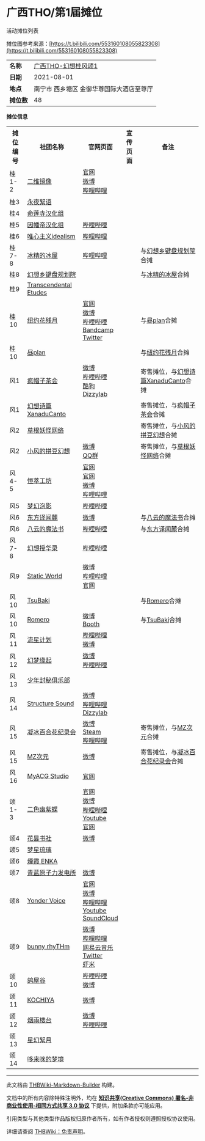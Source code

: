 # 广西THO/第1届摊位

<!-- source html: G:\repos\THBWiki-Markdown-Builder\THBWikiMarkdown\Temp\main\c\c9\ns0%3A%E5%B9%BF%E8%A5%BFTHO%2F%E7%AC%AC1%E5%B1%8A%E6%91%8A%E4%BD%8D.html -->

活动摊位列表

  
摊位图参考来源：[https://t.bilibili.com/553160108055823308](https://t.bilibili.com/553160108055823308)
  
  
  

  


<table>

<tbody><tr>
<td><b>名称</b></td>
<td><a href="/%E5%B9%BF%E8%A5%BFTHO#1" title="广西THO">广西THO-幻想桂风颂1</a>
</td></tr>
<tr>
<td><b>日期</b></td>
<td>2021-08-01
</td></tr>
<tr>
<td><b>地点</b></td>
<td>南宁市 西乡塘区 金御华尊国际大酒店至尊厅
</td></tr>
<tr>
<td><b>摊位数</b></td>
<td>48
</td></tr></tbody></table>


 **摊位信息**   

<table><tbody><tr><th>摊位编号</th><th>社团名称</th><th>官网页面</th><th>宣传页面</th><th>备注</th></tr><tr><td id="二维镜像">桂1-2</td><td><a href="./二维镜像.md" class="mw-redirect" title="二维镜像">二维镜像</a></td><td><a rel="nofollow" class="external text" href="http://2ndark.namidaame.com/">官网</a><br><a rel="nofollow" class="external text" href="http://weibo.com/niikyouzou">微博</a><br><a rel="nofollow" class="external text" href="https://space.bilibili.com/636723">哔哩哔哩</a></td><td></td><td></td></tr>
<tr><td id="永夜絮语">桂3</td><td><a href="/index.php?title=%E6%B0%B8%E5%A4%9C%E7%B5%AE%E8%AF%AD&amp;action=edit&amp;redlink=1" class="new" title="永夜絮语（页面不存在）">永夜絮语</a></td><td></td><td></td><td></td></tr>
<tr><td id="命莲寺汉化组">桂4</td><td><a href="/index.php?title=%E5%91%BD%E8%8E%B2%E5%AF%BA%E6%B1%89%E5%8C%96%E7%BB%84&amp;action=edit&amp;redlink=1" class="new" title="命莲寺汉化组（页面不存在）">命莲寺汉化组</a></td><td></td><td></td><td></td></tr>
<tr><td id="因幡帝汉化组">桂5</td><td><a href="./因幡帝汉化组.md" title="因幡帝汉化组">因幡帝汉化组</a></td><td><a rel="nofollow" class="external text" href="https://space.bilibili.com/32589387/">哔哩哔哩</a></td><td></td><td></td></tr>
<tr><td id="唯心主义idealism">桂6</td><td><a href="./唯心主义idealism.md" title="唯心主义idealism">唯心主义idealism</a></td><td><a rel="nofollow" class="external text" href="https://space.bilibili.com/699736449/">哔哩哔哩</a></td><td></td><td></td></tr>
<tr><td id="冰精的冰屋">桂7-8</td><td><a href="./冰精的冰屋.md" title="冰精的冰屋">冰精的冰屋</a></td><td><a rel="nofollow" class="external text" href="https://space.bilibili.com/1494973673">哔哩哔哩</a></td><td></td><td>与<a href="./幻想乡键盘规划院.md" title="幻想乡键盘规划院">幻想乡键盘规划院</a>合摊</td></tr>
<tr><td id="幻想乡键盘规划院">桂8</td><td><a href="./幻想乡键盘规划院.md" title="幻想乡键盘规划院">幻想乡键盘规划院</a></td><td></td><td></td><td>与<a href="./冰精的冰屋.md" title="冰精的冰屋">冰精的冰屋</a>合摊</td></tr>
<tr><td id="Transcendental_Etudes">桂9</td><td><a href="./Transcendental_Etudes.md" title="Transcendental Etudes">Transcendental Etudes</a></td><td></td><td></td><td></td></tr>
<tr><td id="纽约花残月">桂10</td><td><a href="./纽约花残月.md" title="纽约花残月">纽约花残月</a></td><td><a rel="nofollow" class="external text" href="http://www.newyorkhnt.com/">官网</a><br><a rel="nofollow" class="external text" href="https://weibo.com/nonomuraryotarou">微博</a><br><a rel="nofollow" class="external text" href="https://space.bilibili.com/401989997">哔哩哔哩</a><br><a rel="nofollow" class="external text" href="https://hntandhiru.bandcamp.com/">Bandcamp</a><br><a rel="nofollow" class="external text" href="https://twitter.com/NewYorkHNTMusic">Twitter</a></td><td></td><td>与<a href="./昼Plan.md" title="昼Plan" unred="">昼plan</a>合摊</td></tr>
<tr><td id="昼plan">桂10</td><td><a href="./昼Plan.md" title="昼Plan" unred="">昼plan</a></td><td></td><td></td><td>与<a href="./纽约花残月.md" title="纽约花残月">纽约花残月</a>合摊</td></tr>
<tr><td id="疯帽子茶会">风1</td><td><a href="./疯帽子茶会.md" title="疯帽子茶会">疯帽子茶会</a></td><td><a rel="nofollow" class="external text" href="https://weibo.com/u/5429931302">微博</a><br><a rel="nofollow" class="external text" href="https://space.bilibili.com/875616/">哔哩哔哩</a><br><a rel="nofollow" class="external text" href="http://5sing.kugou.com/8922926">酷狗</a><br><a rel="nofollow" class="external text" href="https://www.dizzylab.net/l/疯帽子茶会/">Dizzylab</a></td><td></td><td>寄售摊位，与<a href="./幻想诗篇Xanadu_Canto.md" title="幻想诗篇Xanadu Canto" unred="">幻想诗篇XanaduCanto</a>合摊</td></tr>
<tr><td id="幻想诗篇XanaduCanto">风1</td><td><a href="./幻想诗篇Xanadu_Canto.md" title="幻想诗篇Xanadu Canto" unred="">幻想诗篇XanaduCanto</a></td><td></td><td></td><td>寄售摊位，与<a href="./疯帽子茶会.md" title="疯帽子茶会">疯帽子茶会</a>合摊</td></tr>
<tr><td id="草根妖怪网络">风2</td><td><a href="/index.php?title=%E8%8D%89%E6%A0%B9%E5%A6%96%E6%80%AA%E7%BD%91%E7%BB%9C&amp;action=edit&amp;redlink=1" class="new" title="草根妖怪网络（页面不存在）">草根妖怪网络</a></td><td></td><td></td><td>寄售摊位，与<a href="./小风的拼豆幻想.md" title="小风的拼豆幻想">小风的拼豆幻想</a>合摊</td></tr>
<tr><td id="小风的拼豆幻想">风2</td><td><a href="./小风的拼豆幻想.md" title="小风的拼豆幻想">小风的拼豆幻想</a></td><td><a rel="nofollow" class="external text" href="https://weibo.com/u/7122621635">微博</a><br><a rel="nofollow" class="external text" href="https://jq.qq.com/?_wv=1027&amp;k=K4Zr1cT8">QQ群</a></td><td></td><td>寄售摊位，与<a href="/index.php?title=%E8%8D%89%E6%A0%B9%E5%A6%96%E6%80%AA%E7%BD%91%E7%BB%9C&amp;action=edit&amp;redlink=1" class="new" title="草根妖怪网络（页面不存在）">草根妖怪网络</a>合摊</td></tr>
<tr><td id="恒萃工坊">风4-5</td><td><a href="./恒萃工坊.md" class="mw-redirect" title="恒萃工坊">恒萃工坊</a></td><td><a rel="nofollow" class="external text" href="https://sites.google.com/site/youtien/Home">官网</a><br><a rel="nofollow" class="external text" href="https://www.zhihu.com/people/youtien">官网</a><br><a rel="nofollow" class="external text" href="https://weibo.com/u/1374223475">微博</a><br><a rel="nofollow" class="external text" href="https://space.bilibili.com/3621415">哔哩哔哩</a></td><td></td><td></td></tr>
<tr><td id="梦幻泡影">风5</td><td><a href="./梦幻泡影.md" title="梦幻泡影">梦幻泡影</a></td><td><a rel="nofollow" class="external text" href="https://space.bilibili.com/627487437">哔哩哔哩</a></td><td></td><td></td></tr>
<tr><td id="东方译闻麓">风6</td><td><a href="./东方译闻麓.md" title="东方译闻麓">东方译闻麓</a></td><td><a rel="nofollow" class="external text" href="https://weibo.com/u/7547511724?is_all=1">微博</a></td><td></td><td>与<a href="./八云的魔法书.md" title="八云的魔法书">八云的魔法书</a>合摊</td></tr>
<tr><td id="八云的魔法书">风6</td><td><a href="./八云的魔法书.md" title="八云的魔法书">八云的魔法书</a></td><td><a rel="nofollow" class="external text" href="https://space.bilibili.com/1220113311">哔哩哔哩</a></td><td></td><td>与<a href="./东方译闻麓.md" title="东方译闻麓">东方译闻麓</a>合摊</td></tr>
<tr><td id="幻想授华录">风7-8</td><td><a href="./幻想授华录.md" title="幻想授华录">幻想授华录</a></td><td><a rel="nofollow" class="external text" href="https://space.bilibili.com/553166880/">哔哩哔哩</a></td><td></td><td></td></tr>
<tr><td id="Static_World">风9</td><td><a href="./Static_World.md" title="Static World">Static World</a></td><td><a rel="nofollow" class="external text" href="https://weibo.com/u/2246753633">微博</a><br><a rel="nofollow" class="external text" href="https://space.bilibili.com/371385">哔哩哔哩</a><br><a rel="nofollow" class="external text" href="http://blog.sina.com.cn/u/2246753633">官网</a></td><td></td><td></td></tr>
<tr><td id="TsuBaki">风10</td><td><a href="./夕月椿.md" title="夕月椿" unred="">TsuBaki</a></td><td></td><td></td><td>与<a href="./Romero.md" title="Romero">Romero</a>合摊</td></tr>
<tr><td id="Romero">风10</td><td><a href="./Romero.md" title="Romero">Romero</a></td><td><a rel="nofollow" class="external text" href="https://weibo.com/u/7389043575">微博</a><br><a rel="nofollow" class="external text" href="https://tsubakinapoleon.booth.pm/">Booth</a></td><td></td><td>与<a href="./夕月椿.md" title="夕月椿" unred="">TsuBaki</a>合摊</td></tr>
<tr><td id="流星计划">风11</td><td><a href="./流星计划.md" title="流星计划">流星计划</a></td><td><a rel="nofollow" class="external text" href="https://space.bilibili.com/495856925/">哔哩哔哩</a><br><a rel="nofollow" class="external text" href="https://weibo.com/u/5700536057">微博</a></td><td></td><td></td></tr>
<tr><td id="幻梦缘起">风12</td><td><a href="./幻梦缘起.md" title="幻梦缘起">幻梦缘起</a></td><td><a rel="nofollow" class="external text" href="http://weibo.com/u/5971410018">微博</a><br><a rel="nofollow" class="external text" href="https://space.bilibili.com/86142430">哔哩哔哩</a></td><td></td><td></td></tr>
<tr><td id="少年封秘俱乐部">风13</td><td><a href="/index.php?title=%E5%B0%91%E5%B9%B4%E5%B0%81%E7%A7%98%E4%BF%B1%E4%B9%90%E9%83%A8&amp;action=edit&amp;redlink=1" class="new" title="少年封秘俱乐部（页面不存在）">少年封秘俱乐部</a></td><td></td><td></td><td></td></tr>
<tr><td id="Structure_Sound">风14</td><td><a href="./Structure_Sound.md" title="Structure Sound">Structure Sound</a></td><td><a rel="nofollow" class="external text" href="https://weibo.com/StructureSound">微博</a><br><a rel="nofollow" class="external text" href="https://space.bilibili.com/444407402">哔哩哔哩</a><br><a rel="nofollow" class="external text" href="https://www.dizzylab.net/l/Structure Sound/">Dizzylab</a></td><td></td><td></td></tr>
<tr><td id="凝冰剑斩">风15</td><td><a href="./凝冰剑斩.md" title="凝冰剑斩">凝冰百合花纪录会</a></td><td><a rel="nofollow" class="external text" href="https://weibo.com/ningbingjianzhan/">微博</a><br><a rel="nofollow" class="external text" href="https://store.steampowered.com/developer/nbjzhan">Steam</a><br><a rel="nofollow" class="external text" href="https://space.bilibili.com/1720274/">哔哩哔哩</a></td><td></td><td>寄售摊位，与<a href="./MZ次元.md" title="MZ次元">MZ次元</a>合摊</td></tr>
<tr><td id="MZ次元">风15</td><td><a href="./MZ次元.md" title="MZ次元">MZ次元</a></td><td><a rel="nofollow" class="external text" href="https://weibo.com/u/2570093571">微博</a></td><td></td><td>寄售摊位，与<a href="./凝冰百合花纪录会.md" class="mw-redirect" title="凝冰百合花纪录会">凝冰百合花纪录会</a>合摊</td></tr>
<tr><td id="MyACG_Studio">风16</td><td><a href="./MyACG_Studio.md" title="MyACG Studio">MyACG Studio</a></td><td><a rel="nofollow" class="external text" href="http://www.myacg.cc/">官网</a></td><td></td><td></td></tr>
<tr><td id="二色幽紫蝶">颂1-3</td><td><a href="./二色幽紫蝶.md" title="二色幽紫蝶">二色幽紫蝶</a></td><td><a rel="nofollow" class="external text" href="http://www.uzkk.net">官网</a><br><a rel="nofollow" class="external text" href="https://weibo.com/youzidie">微博</a><br><a rel="nofollow" class="external text" href="https://space.bilibili.com/86865890">哔哩哔哩</a><br><a rel="nofollow" class="external text" href="https://www.youtube.com/channel/UCu5doPBSRcEV9yzbI4cSxtw">Youtube</a><br><a rel="nofollow" class="external text" href="http://yzkk.notion.site">官网</a></td><td></td><td></td></tr>
<tr><td id="花昙书社">颂4</td><td><a href="./花昙书社.md" title="花昙书社">花昙书社</a></td><td><a rel="nofollow" class="external text" href="https://www.weibo.com/u/6606820924">微博</a></td><td></td><td></td></tr>
<tr><td id="梦星琉璃">颂5</td><td><a href="./夢星琉璃.md" title="夢星琉璃" unred="">梦星琉璃</a></td><td></td><td></td><td></td></tr>
<tr><td id="煙霞_ENKA">颂6</td><td><a href="/index.php?title=%E7%85%99%E9%9C%9E_ENKA&amp;action=edit&amp;redlink=1" class="new" title="煙霞 ENKA（页面不存在）">煙霞 ENKA</a></td><td></td><td></td><td></td></tr>
<tr><td id="青蓝原子力发电所">颂7</td><td><a href="./青蓝原子力发电所.md" title="青蓝原子力发电所">青蓝原子力发电所</a></td><td><a rel="nofollow" class="external text" href="https://weibo.com/u/5095455156">微博</a></td><td></td><td></td></tr>
<tr><td id="Yonder_Voice">颂8</td><td><a href="./Yonder_Voice.md" title="Yonder Voice">Yonder Voice</a></td><td><a rel="nofollow" class="external text" href="http://yondervoice.net/">官网</a><br><a rel="nofollow" class="external text" href="https://weibo.com/yondervoice">微博</a><br><a rel="nofollow" class="external text" href="https://space.bilibili.com/210232">哔哩哔哩</a><br><a rel="nofollow" class="external text" href="https://www.youtube.com/channel/UC3XYLqwrAH6YKcsoVn7kikA">Youtube</a><br><a rel="nofollow" class="external text" href="https://soundcloud.com/yondervoice">SoundCloud</a></td><td></td><td></td></tr>
<tr><td id="bunny_rhyTHm">颂9</td><td><a href="./bunny_rhyTHm.md" title="bunny rhyTHm">bunny rhyTHm</a></td><td><a rel="nofollow" class="external text" href="https://weibo.com/bunnyrhyTHm">微博</a><br><a rel="nofollow" class="external text" href="https://space.bilibili.com/2863937">哔哩哔哩</a><br><a rel="nofollow" class="external text" href="https://music.163.com/#/artist?id=12126874">网易云音乐</a><br><a rel="nofollow" class="external text" href="https://twitter.com/bunny_rhyTHm">Twitter</a><br><a rel="nofollow" class="external text" href="https://www.xiami.com/artist/USCkTW46b58">虾米</a></td><td></td><td></td></tr>
<tr><td id="鸽屋谷">颂10</td><td><a href="./鸽屋谷.md" title="鸽屋谷">鸽屋谷</a></td><td><a rel="nofollow" class="external text" href="https://space.bilibili.com/2141593">哔哩哔哩</a><br><a rel="nofollow" class="external text" href="https://weibo.com/geugu">微博</a></td><td></td><td></td></tr>
<tr><td id="KOCHIYA">颂11</td><td><a href="./KOCHIYA.md" title="KOCHIYA">KOCHIYA</a></td><td><a rel="nofollow" class="external text" href="https://weibo.com/campione1994">微博</a></td><td></td><td></td></tr>
<tr><td id="烟雨楼台">颂12</td><td><a href="./烟雨楼台.md" title="烟雨楼台">烟雨楼台</a></td><td><a rel="nofollow" class="external text" href="https://weibo.com/u/7385311879">微博</a><br><a rel="nofollow" class="external text" href="https://space.bilibili.com/1054501798">哔哩哔哩</a></td><td></td><td></td></tr>
<tr><td id="星幻絮月">颂13</td><td><a href="/index.php?title=%E6%98%9F%E5%B9%BB%E7%B5%AE%E6%9C%88&amp;action=edit&amp;redlink=1" class="new" title="星幻絮月（页面不存在）">星幻絮月</a></td><td></td><td></td><td></td></tr>
<tr><td id="哆来咪的梦境">颂14</td><td><a href="/index.php?title=%E5%93%86%E6%9D%A5%E5%92%AA%E7%9A%84%E6%A2%A6%E5%A2%83&amp;action=edit&amp;redlink=1" class="new" title="哆来咪的梦境（页面不存在）">哆来咪的梦境</a></td><td></td><td></td><td></td></tr></tbody></table>







---

此文档由 [THBWiki-Markdown-Builder](https://github.com/Delsin-Yu/THBWiki-Markdown-Builder) 构建。

文档中的所有内容除特殊注明外，均在 [**知识共享(Creative Commons) 署名-非商业性使用-相同方式共享 3.0 协议**](https://creativecommons.org/licenses/by-sa/3.0/deed.zh-hans) 下提供，附加条款亦可能应用。

引用类型与其他类型作品版权归原作者所有，如有作者授权则遵照授权协议使用。

详细请查阅 [THBWiki：免责声明](https://thbwiki.cc/THBWiki:%E5%85%8D%E8%B4%A3%E5%A3%B0%E6%98%8E)。

